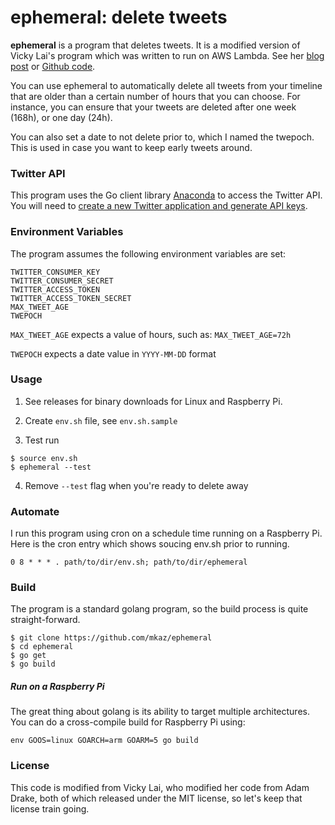 # ephemeral: delete tweets

**ephemeral** is a program that deletes tweets. It is a modified version of
Vicky Lai's program which was written to run on AWS Lambda. See her [blog
post](https://vickylai.com/verbose/delete-old-tweets-ephemeral/) or [Github
code](https://github.com/hivickylai/ephemeral).

You can use ephemeral to automatically delete all tweets from your timeline that
are older than a certain number of hours that you can choose. For instance, you
can ensure that your tweets are deleted after one week (168h), or one day (24h).

You can also set a date to not delete prior to, which I named the twepoch. This
is used in case you want to keep early tweets around.


### Twitter API

This program uses the Go client library [Anaconda](https://github.com/ChimeraCoder/anaconda) to access the Twitter API. You will need to [create a new Twitter application and generate API keys](https://apps.twitter.com/).


### Environment Variables

The program assumes the following environment variables are set:

```
TWITTER_CONSUMER_KEY
TWITTER_CONSUMER_SECRET
TWITTER_ACCESS_TOKEN
TWITTER_ACCESS_TOKEN_SECRET
MAX_TWEET_AGE
TWEPOCH
```

`MAX_TWEET_AGE` expects a value of hours, such as: `MAX_TWEET_AGE=72h`

`TWEPOCH` expects a date value in `YYYY-MM-DD` format


### Usage

1. See releases for binary downloads for Linux and Raspberry Pi.

2. Create `env.sh` file, see `env.sh.sample`

3. Test run

```
$ source env.sh
$ ephemeral --test
```

4. Remove `--test` flag when you're ready to delete away

### Automate

I run this program using cron on a schedule time running on a Raspberry Pi.
Here is the cron entry which shows soucing env.sh prior to running.

```
0 8 * * * . path/to/dir/env.sh; path/to/dir/ephemeral
```

### Build

The program is a standard golang program, so the build process is quite
straight-forward.

```
$ git clone https://github.com/mkaz/ephemeral
$ cd ephemeral
$ go get
$ go build
```

##### Run on a Raspberry Pi

The great thing about golang is its ability to target multiple architectures.
You can do a cross-compile build for Raspberry Pi using:

`env GOOS=linux GOARCH=arm GOARM=5 go build`


### License

This code is modified from Vicky Lai, who modified her code from Adam Drake,
both of which released under the MIT license, so let's keep that license
train going.


